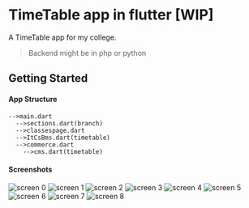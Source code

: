 # TimeTable app in flutter [WIP]

A TimeTable app for my college.
> Backend might be in php or python

## Getting Started

#### App Structure
```
-->main.dart 
  -->sections.dart(branch)
  -->classespage.dart 
  -->ItCsBms.dart(timetable)
  -->commerce.dart 
    -->cms.dart(timetable)
```

#### Screenshots
![screen 0](screenshots/0.jpg)
![screen 1](screenshots/1.jpg)
![screen 2](screenshots/2.jpg)
![screen 3](screenshots/3.jpg)
![screen 4](screenshots/4.jpg)
![screen 5](screenshots/5.jpg)
![screen 6](screenshots/6.jpg)
![screen 7](screenshots/7.jpg)
![screen 8](screenshots/8.jpg)
